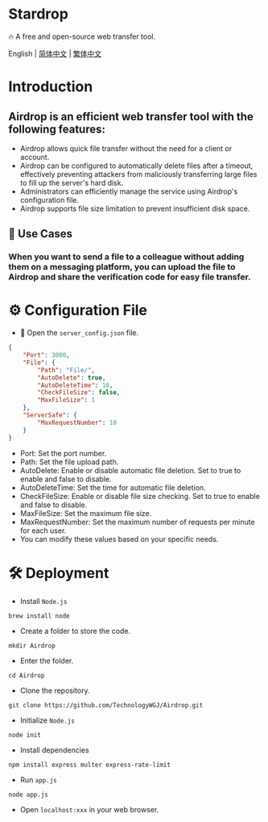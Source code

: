 # Stardrop
🔥 A free and open-source web transfer tool.

English | [简体中文](./README_CH.md) | [繁体中文](./README_CH_Hant.md)

# Introduction
## Airdrop is an efficient web transfer tool with the following features:
- Airdrop allows quick file transfer without the need for a client or account.
- Airdrop can be configured to automatically delete files after a timeout, effectively preventing attackers from maliciously transferring large files to fill up the server's hard disk.
- Administrators can efficiently manage the service using Airdrop's configuration file.
- Airdrop supports file size limitation to prevent insufficient disk space.

## 🔮 Use Cases
### When you want to send a file to a colleague without adding them on a messaging platform, you can upload the file to Airdrop and share the verification code for easy file transfer.

# ⚙️ Configuration File
- 📁 Open the `server_config.json` file.
```json
{
    "Port": 3000,
    "File": {
        "Path": "File/",
        "AutoDelete": true,
        "AutoDeleteTime": 10,
        "CheckFileSize": false,
        "MaxFileSize": 1
    },
    "ServerSafe": {
        "MaxRequestNumber": 10
    }
}
```
- Port: Set the port number.
- Path: Set the file upload path.
- AutoDelete: Enable or disable automatic file deletion. Set to true to enable and false to disable.
- AutoDeleteTime: Set the time for automatic file deletion.
- CheckFileSize: Enable or disable file size checking. Set to true to enable and false to disable.
- MaxFileSize: Set the maximum file size.
- MaxRequestNumber: Set the maximum number of requests per minute for each user.
- You can modify these values based on your specific needs.

# 🛠️ Deployment
- Install `Node.js`
```shell
brew install node
```
- Create a folder to store the code.
```shell
mkdir Airdrop
```
- Enter the folder.
```shell
cd Airdrop
```
- Clone the repository.
```shell
git clone https://github.com/TechnologyWGJ/Airdrop.git
```
- Initialize `Node.js`
```shell
node init
```
- Install dependencies
```shell
npm install express multer express-rate-limit
```
- Run `app.js`
```shell
node app.js
```
- Open `localhost:xxx` in your web browser.
